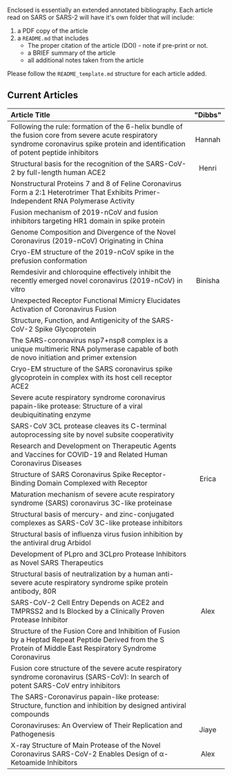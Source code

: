 Enclosed is essentially an extended annotated bibliography. Each article read on SARS or SARS-2 will have it's own folder that will include:
1. a PDF copy of the article
2. a `README.md` that includes
   * The proper citation of the article (DOI) - note if pre-print or not.
   * a BRIEF summary of the article
   * all additional notes taken from the article

Please follow the `README_template.md` structure for each article added.

## **Current Articles**
| **Article Title**   | "Dibbs"  |
|:---|:---:|
| Following the rule: formation of the 6-helix bundle of the fusion core from severe acute respiratory syndrome coronavirus spike protein and identification of potent peptide inhibitors   | Hannah  |
| Structural basis for the recognition of the SARS-CoV-2 by full-length human ACE2   |  Henri |
| Nonstructural Proteins 7 and 8 of Feline Coronavirus Form a 2:1 Heterotrimer That Exhibits Primer-Independent RNA Polymerase Activity  |   |
| Fusion mechanism of 2019-nCoV and fusion inhibitors targeting HR1 domain in spike protein  |   |
| Genome Composition and Divergence of the Novel Coronavirus (2019-nCoV) Originating in China   |   |
| Cryo-EM structure of the 2019-nCoV spike in the prefusion conformation  |   |
| Remdesivir and chloroquine effectively inhibit the recently emerged novel coronavirus (2019-nCoV) in vitro   |Binisha   |
| Unexpected Receptor Functional Mimicry Elucidates Activation of Coronavirus Fusion  |   |
| Structure, Function, and Antigenicity of the SARS-CoV-2 Spike Glycoprotein  |   |
| The SARS-coronavirus nsp7+nsp8 complex is a unique multimeric RNA polymerase capable of both de novo initiation and primer extension  |  |
| Cryo-EM structure of the SARS coronavirus spike glycoprotein in complex with its host cell receptor ACE2   |   |
| Severe acute respiratory syndrome coronavirus papain-like protease: Structure of a viral deubiquitinating enzyme   |   |
| SARS-CoV 3CL protease cleaves its C-terminal autoprocessing site by novel subsite cooperativity   |   |
| Research and Development on Therapeutic Agents and Vaccines for COVID-19 and Related Human Coronavirus Diseases   |   |
| Structure of SARS Coronavirus Spike Receptor-Binding Domain Complexed with Receptor   | Erica  |
| Maturation mechanism of severe acute respiratory syndrome (SARS) coronavirus 3C-like proteinase   |   |
| Structural basis of mercury- and zinc-conjugated complexes as SARS-CoV 3C-like protease inhibitors  |   |
| Structural basis of influenza virus fusion inhibition by the antiviral drug Arbidol   |   |
| Development of PLpro and 3CLpro Protease Inhibitors as Novel SARS Therapeutics   |   |
| Structural basis of neutralization by a human anti-severe acute respiratory syndrome spike protein antibody, 80R   |   |
| SARS-CoV-2 Cell Entry Depends on ACE2 and TMPRSS2 and Is Blocked by a Clinically Proven Protease Inhibitor   | Alex |
| Structure of the Fusion Core and Inhibition of Fusion by a Heptad Repeat Peptide Derived from the S Protein of Middle East Respiratory Syndrome Coronavirus   |   |
| Fusion core structure of the severe acute respiratory syndrome coronavirus (SARS-CoV): In search of potent SARS-CoV entry inhibitors   |   |
| The SARS-Coronavirus papain-like protease: Structure, function and inhibition by designed antiviral compounds   |   |
| Coronaviruses: An Overview of Their Replication and Pathogenesis   |Jiaye|
| X-ray Structure of Main Protease of the Novel Coronavirus SARS-CoV-2 Enables Design of α-Ketoamide Inhibitors| Alex|
